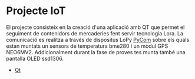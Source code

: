 # Projecte IoT

El projecte consisteix en la creació d'una aplicació amb QT que permet el seguiment de contenidors de mercaderies fent servir tecnologia Lora. 
La comunicació es realitza a través de dispositus LoPy [PyCom](https://www.pycom.io) sobre els quals estan muntats un sensors de temperatura bme280 i un mòdul GPS NEO6MV2. Addicionalment durant la fase de proves tes munta també una pantalla OLED ssd1306.


* [Qt](/Qt)
